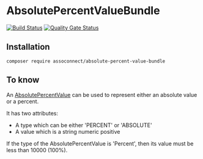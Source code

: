 # AbsolutePercentValueBundle

[![Build Status](https://github.com/assoconnect/absolute-percent-value-bundle/actions/workflows/build.yml/badge.svg)](https://github.com/assoconnect/absolute-percent-value-bundle/actions/workflows/build.yml)
[![Quality Gate Status](https://sonarcloud.io/api/project_badges/measure?project=assoconnect_absolute-percent-value-bundle&metric=alert_status)](https://sonarcloud.io/dashboard?id=assoconnect_absolute-percent-value-bundle)

## Installation

```
composer require assoconnect/absolute-percent-value-bundle
```

## To know
An [AbsolutePercentValue](src/Object/AbsolutePercentValue.php) can be used to represent either an absolute value or a percent.

It has two attributes:
* A type which can be either 'PERCENT' or 'ABSOLUTE'
* A value which is a string numeric positive

If the type of the AbsolutePercentValue is 'Percent', then its value must be less than 10000 (100%).
